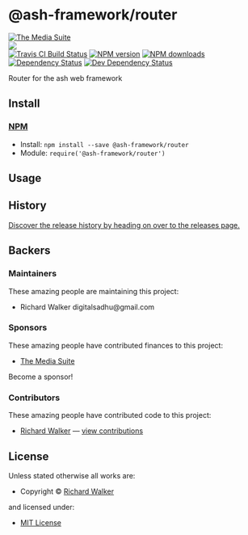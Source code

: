 <!-- TITLE/ -->

<h1>@ash-framework/router</h1>

<!-- /TITLE -->


<!-- BADGES/ -->

<span class="badge-badge"><a href="https://mediasuite.co.nz" title="The Media Suite"><img src="https://mediasuite.co.nz/ms-badge.png" alt="The Media Suite" /></a></span>
<br class="badge-separator" />
<span class="badge-badge"><a href="https://nodei.co/npm/router"><img src="https://nodei.co/npm/router.png?downloads=true&stars=true" /></a></span>
<br class="badge-separator" />
<span class="badge-travisci"><a href="http://travis-ci.org/ash-framework/router" title="Check this project's build status on TravisCI"><img src="https://img.shields.io/travis/ash-framework/router/master.svg" alt="Travis CI Build Status" /></a></span>
<span class="badge-npmversion"><a href="https://npmjs.org/package/@ash-framework/router" title="View this project on NPM"><img src="https://img.shields.io/npm/v/@ash-framework/router.svg" alt="NPM version" /></a></span>
<span class="badge-npmdownloads"><a href="https://npmjs.org/package/@ash-framework/router" title="View this project on NPM"><img src="https://img.shields.io/npm/dm/@ash-framework/router.svg" alt="NPM downloads" /></a></span>
<span class="badge-daviddm"><a href="https://david-dm.org/ash-framework/router" title="View the status of this project's dependencies on DavidDM"><img src="https://img.shields.io/david/ash-framework/router.svg" alt="Dependency Status" /></a></span>
<span class="badge-daviddmdev"><a href="https://david-dm.org/ash-framework/router#info=devDependencies" title="View the status of this project's development dependencies on DavidDM"><img src="https://img.shields.io/david/dev/ash-framework/router.svg" alt="Dev Dependency Status" /></a></span>

<!-- /BADGES -->


<!-- DESCRIPTION/ -->

Router for the ash web framework

<!-- /DESCRIPTION -->


<!-- INSTALL/ -->

<h2>Install</h2>

<a href="https://npmjs.com" title="npm is a package manager for javascript"><h3>NPM</h3></a><ul>
<li>Install: <code>npm install --save @ash-framework/router</code></li>
<li>Module: <code>require('@ash-framework/router')</code></li></ul>

<!-- /INSTALL -->


## Usage


<!-- HISTORY/ -->

<h2>History</h2>

<a href="https://github.com/ash-framework/router/releases">Discover the release history by heading on over to the releases page.</a>

<!-- /HISTORY -->


<!-- BACKERS/ -->

<h2>Backers</h2>

<h3>Maintainers</h3>

These amazing people are maintaining this project:

<ul><li>Richard Walker digitalsadhu@gmail.com</li></ul>

<h3>Sponsors</h3>

These amazing people have contributed finances to this project:

<ul><li><a href="http://mediasuite.co.nz">The Media Suite</a></li></ul>

Become a sponsor!



<h3>Contributors</h3>

These amazing people have contributed code to this project:

<ul><li><a href="http://lovebeer.nz/">Richard Walker</a> — <a href="https://github.com/ash-framework/router/commits?author=digitalsadhu" title="View the GitHub contributions of Richard Walker on repository ash-framework/router">view contributions</a></li></ul>



<!-- /BACKERS -->


<!-- LICENSE/ -->

<h2>License</h2>

Unless stated otherwise all works are:

<ul><li>Copyright &copy; <a href="http://lovebeer.nz/">Richard Walker</a></li></ul>

and licensed under:

<ul><li><a href="http://spdx.org/licenses/MIT.html">MIT License</a></li></ul>

<!-- /LICENSE -->
